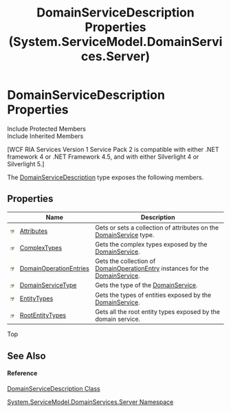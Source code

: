 ﻿---
title: DomainServiceDescription Properties (System.ServiceModel.DomainServices.Server)
TOCTitle: DomainServiceDescription Properties
ms:assetid: Properties.T:System.ServiceModel.DomainServices.Server.DomainServiceDescription
ms:mtpsurl: https://msdn.microsoft.com/en-us/library/system.servicemodel.domainservices.server.domainservicedescription_properties(v=VS.91)
ms:contentKeyID: 28754740
ms.date: 01/27/2012
mtps_version: v=VS.91
---

# DomainServiceDescription Properties

Include Protected Members  
Include Inherited Members  

\[WCF RIA Services Version 1 Service Pack 2 is compatible with either .NET framework 4 or .NET Framework 4.5, and with either Silverlight 4 or Silverlight 5.\]

The [DomainServiceDescription](ff422896\(v=vs.91\).md) type exposes the following members.

## Properties

<table>
<thead>
<tr class="header">
<th> </th>
<th>Name</th>
<th>Description</th>
</tr>
</thead>
<tbody>
<tr class="odd">
<td><img src="images\Ff422600.pubproperty(en-us,VS.91).gif" title="Public property" alt="Public property" /></td>
<td><a href="ff422152(v=vs.91).md">Attributes</a></td>
<td>Gets or sets a collection of attributes on the <a href="ff422911(v=vs.91).md">DomainService</a> type.</td>
</tr>
<tr class="even">
<td><img src="images\Ff422600.pubproperty(en-us,VS.91).gif" title="Public property" alt="Public property" /></td>
<td><a href="gg277296(v=vs.91).md">ComplexTypes</a></td>
<td>Gets the complex types exposed by the <a href="ff422911(v=vs.91).md">DomainService</a>.</td>
</tr>
<tr class="odd">
<td><img src="images\Ff422600.pubproperty(en-us,VS.91).gif" title="Public property" alt="Public property" /></td>
<td><a href="ff422865(v=vs.91).md">DomainOperationEntries</a></td>
<td>Gets the collection of <a href="ff423137(v=vs.91).md">DomainOperationEntry</a> instances for the <a href="ff422911(v=vs.91).md">DomainService</a>.</td>
</tr>
<tr class="even">
<td><img src="images\Ff422600.pubproperty(en-us,VS.91).gif" title="Public property" alt="Public property" /></td>
<td><a href="ff422126(v=vs.91).md">DomainServiceType</a></td>
<td>Gets the type of the <a href="ff422911(v=vs.91).md">DomainService</a>.</td>
</tr>
<tr class="odd">
<td><img src="images\Ff422600.pubproperty(en-us,VS.91).gif" title="Public property" alt="Public property" /></td>
<td><a href="ff423218(v=vs.91).md">EntityTypes</a></td>
<td>Gets the types of entities exposed by the <a href="ff422911(v=vs.91).md">DomainService</a>.</td>
</tr>
<tr class="even">
<td><img src="images\Ff422600.pubproperty(en-us,VS.91).gif" title="Public property" alt="Public property" /></td>
<td><a href="ff422594(v=vs.91).md">RootEntityTypes</a></td>
<td>Gets all the root entity types exposed by the domain service.</td>
</tr>
</tbody>
</table>

Top

## See Also

#### Reference

[DomainServiceDescription Class](ff422896\(v=vs.91\).md)

[System.ServiceModel.DomainServices.Server Namespace](ff423220\(v=vs.91\).md)

